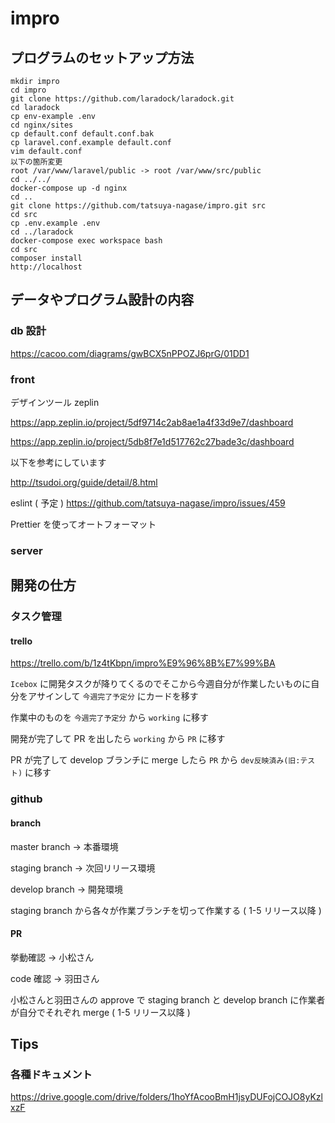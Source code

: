 # impro

## プログラムのセットアップ方法

```
mkdir impro
cd impro
git clone https://github.com/laradock/laradock.git
cd laradock
cp env-example .env
cd nginx/sites
cp default.conf default.conf.bak
cp laravel.conf.example default.conf
vim default.conf
以下の箇所変更
root /var/www/laravel/public -> root /var/www/src/public
cd ../../
docker-compose up -d nginx
cd ..
git clone https://github.com/tatsuya-nagase/impro.git src
cd src
cp .env.example .env
cd ../laradock
docker-compose exec workspace bash
cd src
composer install
http://localhost

```

## データやプログラム設計の内容

### db 設計

https://cacoo.com/diagrams/gwBCX5nPPOZJ6prG/01DD1

### front

デザインツール zeplin

https://app.zeplin.io/project/5df9714c2ab8ae1a4f33d9e7/dashboard

https://app.zeplin.io/project/5db8f7e1d517762c27bade3c/dashboard

以下を参考にしています

http://tsudoi.org/guide/detail/8.html

eslint ( 予定 ) https://github.com/tatsuya-nagase/impro/issues/459

Prettier を使ってオートフォーマット

### server

## 開発の仕方

### タスク管理

#### trello

https://trello.com/b/1z4tKbpn/impro%E9%96%8B%E7%99%BA

`Icebox` に開発タスクが降りてくるのでそこから今週自分が作業したいものに自分をアサインして `今週完了予定分` にカードを移す

作業中のものを `今週完了予定分` から `working` に移す

開発が完了して PR を出したら `working` から `PR` に移す

PR が完了して develop ブランチに merge したら `PR` から `dev反映済み(旧:テスト)` に移す

### github

#### branch

master branch -> 本番環境

staging branch -> 次回リリース環境

develop branch -> 開発環境

staging branch から各々が作業ブランチを切って作業する ( 1-5 リリース以降 )

#### PR

挙動確認 -> 小松さん

code 確認 -> 羽田さん

小松さんと羽田さんの approve で staging branch と develop branch に作業者が自分でそれぞれ merge ( 1-5 リリース以降 )

## Tips

### 各種ドキュメント

https://drive.google.com/drive/folders/1hoYfAcooBmH1jsyDUFojCOJO8yKzlxzF
